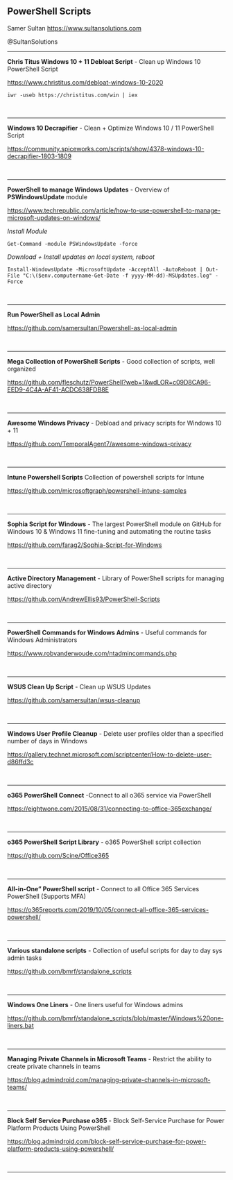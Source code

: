 ## PowerShell Scripts

Samer Sultan
https://www.sultansolutions.com

@SultanSolutions

---
**Chris Titus Windows 10 + 11 Debloat Script** - Clean up Windows 10 PowerShell Script

https://www.christitus.com/debloat-windows-10-2020

    iwr -useb https://christitus.com/win | iex
    
&nbsp;
&nbsp;

---

**Windows 10 Decrapifier** - Clean + Optimize Windows 10 / 11 PowerShell Script

https://community.spiceworks.com/scripts/show/4378-windows-10-decrapifier-1803-1809

&nbsp;
&nbsp;

---

**PowerShell to manage Windows Updates** - Overview of **PSWindowsUpdate** module

https://www.techrepublic.com/article/how-to-use-powershell-to-manage-microsoft-updates-on-windows/


*Install Module*

    Get-Command -module PSWindowsUpdate -force

*Download + Install updates on local system, reboot*

    Install-WindowsUpdate -MicrosoftUpdate -AcceptAll -AutoReboot | Out-File "C:\($env.computername-Get-Date -f yyyy-MM-dd)-MSUpdates.log" -Force

   
    
&nbsp;
&nbsp;

---

**Run PowerShell as Local Admin**

https://github.com/samersultan/Powershell-as-local-admin

&nbsp;
&nbsp;

---

**Mega Collection of PowerShell Scripts** - Good collection of scripts, well organized 

https://github.com/fleschutz/PowerShell?web=1&wdLOR=c09D8CA96-EED9-4C4A-AF41-ACDC638FDB8E

&nbsp;
&nbsp;

---

**Awesome Windows Privacy** - Debload and privacy scripts for Windows 10 + 11 

https://github.com/TemporalAgent7/awesome-windows-privacy

&nbsp;
&nbsp;

---

**Intune Powershell Scripts** Collection of powershell scripts for Intune

https://github.com/microsoftgraph/powershell-intune-samples

&nbsp;
&nbsp;

---

**Sophia Script for Windows** - The largest PowerShell module on GitHub for Windows 10 & Windows 11 fine-tuning and automating the routine tasks

https://github.com/farag2/Sophia-Script-for-Windows

&nbsp;
&nbsp;

---

**Active Directory Management** - Library of PowerShell scripts for managing active directory

https://github.com/AndrewEllis93/PowerShell-Scripts

&nbsp;
&nbsp;

---

**PowerShell Commands for Windows Admins** - Useful commands for Windows Administrators

https://www.robvanderwoude.com/ntadmincommands.php

&nbsp;
&nbsp;

---

**WSUS Clean Up Script** - Clean up WSUS Updates

https://github.com/samersultan/wsus-cleanup

&nbsp;
&nbsp;

---

**Windows User Profile Cleanup** - Delete user profiles older than a specified number of days in Windows

https://gallery.technet.microsoft.com/scriptcenter/How-to-delete-user-d86ffd3c

&nbsp;
&nbsp;

---

**o365 PowerShell Connect** -Connect to all o365 service via PowerShell

https://eightwone.com/2015/08/31/connecting-to-office-365exchange/

&nbsp;
&nbsp;

---

**o365 PowerShell Script Library** - o365 PowerShell script collection

https://github.com/Scine/Office365

&nbsp;
&nbsp;

---

**All-in-One” PowerShell script** - Connect to all Office 365 Services PowerShell  (Supports MFA)

https://o365reports.com/2019/10/05/connect-all-office-365-services-powershell/

&nbsp;
&nbsp;

---

**Various standalone scripts** - Collection of useful scripts for day to day sys admin tasks

https://github.com/bmrf/standalone_scripts

&nbsp;
&nbsp;

---

**Windows One Liners** - One liners useful for Windows admins

https://github.com/bmrf/standalone_scripts/blob/master/Windows%20one-liners.bat

&nbsp;
&nbsp;

---

**Managing Private Channels in Microsoft Teams** - Restrict the ability to create private channels in teams 

https://blog.admindroid.com/managing-private-channels-in-microsoft-teams/

&nbsp;
&nbsp;

---

 **Block Self Service Purchase o365** - Block Self-Service Purchase for Power Platform Products Using PowerShell
 
 https://blog.admindroid.com/block-self-service-purchase-for-power-platform-products-using-powershell/
 
&nbsp;
&nbsp;

---

